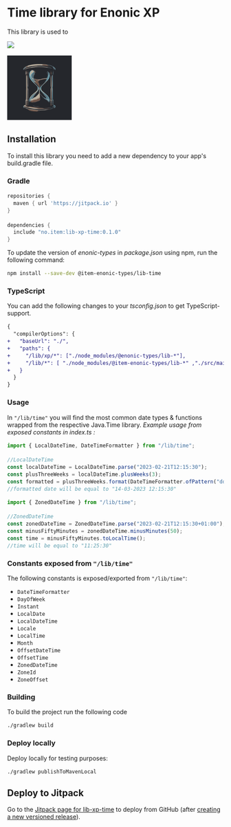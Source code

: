 # Time library for Enonic XP

This library is used to 

[![](https://jitpack.io/v/no.item/lib-xp-time.svg)](https://jitpack.io/#no.item/lib-xp-time)

<img src="https://github.com/ItemConsulting/lib-xp-time/raw/main/docs/icon.svg?sanitize=true" width="150">

## Installation

To install this library you need to add a new dependency to your app's build.gradle file.

### Gradle

```groovy
repositories {
  maven { url 'https://jitpack.io' }
}

dependencies {
  include "no.item:lib-xp-time:0.1.0"
}
```

To update the version of *enonic-types* in *package.json* using npm, run the following command:
```bash
npm install --save-dev @item-enonic-types/lib-time
```

### TypeScript

You can add the following changes to your *tsconfig.json* to get TypeScript-support.

```diff
{
  "compilerOptions": {
+   "baseUrl": "./",
+   "paths": {
+     "/lib/xp/*": ["./node_modules/@enonic-types/lib-*"],
+     "/lib/*": [ "./node_modules/@item-enonic-types/lib-*" ,"./src/main/resources/lib/*"],
+   }
  }
}
```

### Usage
In `"/lib/time"` you will find the most common date types & functions wrapped from the respective Java.Time library.
*Example usage from exposed constants in index.ts :*

```typescript
import { LocalDateTime, DateTimeFormatter } from "/lib/time";

//LocalDateTime
const localDateTime = LocalDateTime.parse("2023-02-21T12:15:30");
const plusThreeWeeks = localDateTime.plusWeeks(3);
const formatted = plusThreeWeeks.format(DateTimeFormatter.ofPattern("dd-MM-yyyy hh:mm:ss"));
//formatted date will be equal to "14-03-2023 12:15:30"
```

```typescript
import { ZonedDateTime } from "/lib/time";

//ZonedDateTime
const zonedDateTime = ZonedDateTime.parse("2023-02-21T12:15:30+01:00");
const minusFiftyMinutes = zonedDateTime.minusMinutes(50);
const time = minusFiftyMinutes.toLocalTime();
//time will be equal to "11:25:30"
```

### Constants exposed from `"/lib/time"`
The following constants is exposed/exported from `"/lib/time"`:
* `DateTimeFormatter`
* `DayOfWeek`
* `Instant`
* `LocalDate`
* `LocalDateTime`
* `Locale`
* `LocalTime`
* `Month`
* `OffsetDateTime`
* `OffsetTime`
* `ZonedDateTime`
* `ZoneId`
* `ZoneOffset`

### Building

To build the project run the following code

```bash
./gradlew build
```

### Deploy locally

Deploy locally for testing purposes:

```bash
./gradlew publishToMavenLocal
```
## Deploy to Jitpack

Go to the [Jitpack page for lib-xp-time](https://jitpack.io/#no.item/lib-xp-time) to deploy from GitHub (after
[creating a new versioned release](https://github.com/ItemConsulting/lib-xp-time/releases/new)).
